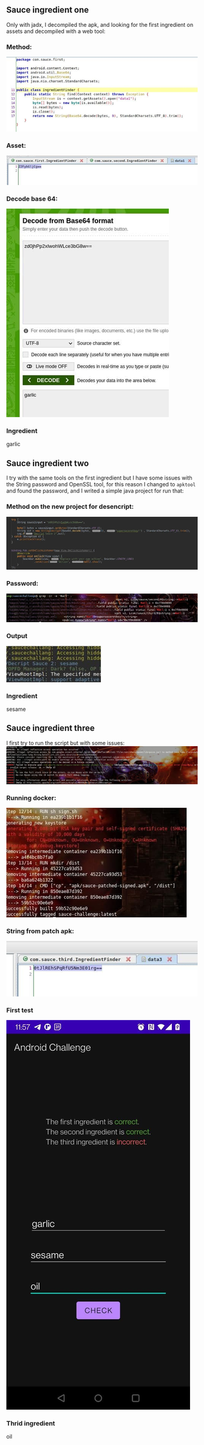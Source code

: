 ## Sauce ingredient one

Only with jadx, I decompiled the apk, and looking for the first ingredient on assets and decompiled with a web tool:

### Method:
![first ingredient](images/jadx-ingredient1_00.jpg)
### Asset:
![first ingredient](images/jadx-ingredient1_01.jpg)
### Decode base 64:
![first ingredient](images/jadx-ingredient1_02.jpg)

### Ingredient
garlic

## Sauce ingredient two

I try with the same tools on the first ingredient but I have some issues with the String password and OpenSSL tool, for this reason I changed to `apktool` and found the password, and I writed a simple java project for run that:

### Method on the new project for desencript:
![first ingredient](images/ingredient2_00.jpg)

### Password:
![first ingredient](images/ingredient2_02.jpg)

### Output
![first ingredient](images/ingredient2_01.jpg)

### Ingredient
sesame

## Sauce ingredient three

I first try to run the script but with some issues:
![first ingredient](images/ingredient3_00.jpg)

### Running docker:
![first ingredient](images/ingredient3_01.jpg)


### String from patch apk:
![first ingredient](images/ingredient3_02.jpg)

### First test
![first ingredient](images/ingredient3_03.jpg)


### Thrid ingredient
oil























